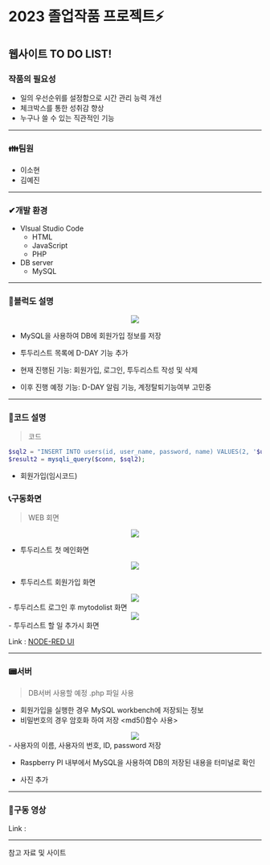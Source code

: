 # 2023 졸업작품 프로젝트⚡

## 웹사이트 TO DO LIST! 

### 작품의 필요성
- 일의 우선순위를 설정함으로 시간 관리 능력 개선
- 체크박스를 통한 성취감 향상
- 누구나 쓸 수 있는 직관적인 기능

---------------------------------------------------------------------------------------------------------------------


### **👪팀원**  

 - 이소현
 - 김예진


---
### ✔개발 환경

- VIsual Studio Code 
   - HTML
   - JavaScript
   - PHP
- DB server
   - MySQL
---
###  📃블럭도 설명
<center>
     <img src=https://user-images.githubusercontent.com/105187744/236647252-92aa792e-2d2f-4c93-83e9-f820404483bf.PNG>
</center>

- MySQL을 사용하여 DB에 회원가입 정보를 저장
- 투두리스트 목록에 D-DAY 기능 추가

- 현재 진행된 기능: 회원가입, 로그인, 투두리스트 작성 및 삭제
- 이후 진행 예정 기능: D-DAY 알림 기능, 계정탈퇴기능여부 고민중
---
###  📃코드 설명
 

 > 코드

```php
$sql2 = "INSERT INTO users(id, user_name, password, name) VALUES(2, '$uname', '$pass', '$name')";
$result2 = mysqli_query($conn, $sql2);
```
- 회원가입(임시코드)
###  📞구동화면

 >  WEB 회면
   
<center>
     <img src="https://user-images.githubusercontent.com/105187744/236647880-9b308bd3-f8bf-4d6a-b343-9ac0379cbcff.PNG">
</center>

- 투두리스트 첫 메인화면 

 
<center>
     <img src="https://user-images.githubusercontent.com/105187744/236648162-d13a711d-9695-4357-9f14-8b116e0fd811.PNG">
</center>

- 투두리스트 회원가입 화면 


<center>
     <img src="https://user-images.githubusercontent.com/105187744/236647930-8c326d04-2e0d-42f8-ad41-2c658123f71f.PNG">
</center>
- 투두리스트 로그인 후 mytodolist 화면 


<center>
     <img src="https://user-images.githubusercontent.com/105187744/236647957-f803e3e7-c98c-40bf-82af-0b70d024cc1a.PNG">
</center>
- 투두리스트 할 일 추가시 화면 


Link : [NODE-RED UI](http://211.206.178.184:1880/ui/#!/0?socketid=9dEfMAmUUc7OH-74AAAN, "node-red ui link")     

---


###  📟서버 

> DB서버 사용할 예정 .php 파일 사용

- 회원가입을 실행한 경우 MySQL workbench에 저장되는 정보
- 비밀번호의 경우 암호화 하여 저장 <md5()함수 사용>

<center>
     <img src="https://user-images.githubusercontent.com/105187744/236647400-e1e93447-5c88-4b42-9565-805d9f156e7e.PNG">
</center>
- 사용자의 이름, 사용자의 번호, ID, password 저장


- Raspberry PI 내부에서 MySQL을 사용하여 DB의 저장된 내용을 터미널로 확인

- 사진 추가 
---
###  🎥구동 영상 


Link : 

---

참고 자료 및 사이트
